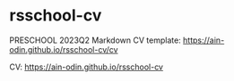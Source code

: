 # rsschool-cv
PRESCHOOL 2023Q2
Markdown CV template:
https://ain-odin.github.io/rsschool-cv/cv

CV:
https://ain-odin.github.io/rsschool-cv